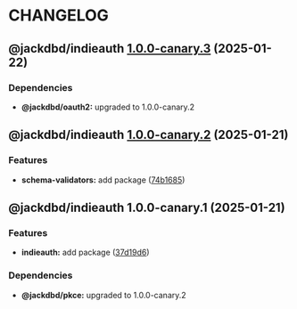 # CHANGELOG

## @jackdbd/indieauth [1.0.0-canary.3](https://github.com/jackdbd/rapido/compare/@jackdbd/indieauth@1.0.0-canary.2...@jackdbd/indieauth@1.0.0-canary.3) (2025-01-22)



### Dependencies

* **@jackdbd/oauth2:** upgraded to 1.0.0-canary.2

## @jackdbd/indieauth [1.0.0-canary.2](https://github.com/jackdbd/rapido/compare/@jackdbd/indieauth@1.0.0-canary.1...@jackdbd/indieauth@1.0.0-canary.2) (2025-01-21)


### Features

* **schema-validators:** add package ([74b1685](https://github.com/jackdbd/rapido/commit/74b16851abff11fb186a3518dd1019a7219276f2))

## @jackdbd/indieauth 1.0.0-canary.1 (2025-01-21)


### Features

* **indieauth:** add package ([37d19d6](https://github.com/jackdbd/rapido/commit/37d19d6d21b362e147c0dc68e8991e33e19ccf53))



### Dependencies

* **@jackdbd/pkce:** upgraded to 1.0.0-canary.2
